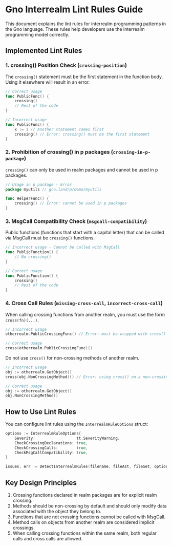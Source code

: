 # Gno Interrealm Lint Rules Guide

This document explains the lint rules for interrealm programming patterns in the Gno language. These rules help developers use the interrealm programming model correctly.

## Implemented Lint Rules

### 1. crossing() Position Check (`crossing-position`)

The `crossing()` statement must be the first statement in the function body. Using it elsewhere will result in an error.

```go
// Correct usage
func PublicFunc() {
    crossing()
    // Rest of the code
}

// Incorrect usage
func PublicFunc() {
    x := 1 // Another statement comes first
    crossing() // Error: crossing() must be the first statement
}
```

### 2. Prohibition of crossing() in p packages (`crossing-in-p-package`)

`crossing()` can only be used in realm packages and cannot be used in p packages.

```go
// Usage in p package - Error
package myutils // gno.land/p/demo/myutils

func HelperFunc() {
    crossing() // Error: cannot be used in p packages
}
```

### 3. MsgCall Compatibility Check (`msgcall-compatibility`)

Public functions (functions that start with a capital letter) that can be called via MsgCall must be `crossing()` functions.

```go
// Incorrect usage - Cannot be called with MsgCall
func PublicFunction() {
    // No crossing()
}

// Correct usage
func PublicFunction() {
    crossing()
    // Rest of the code
}
```

### 4. Cross Call Rules (`missing-cross-call`, `incorrect-cross-call`)

When calling crossing functions from another realm, you must use the form `cross(fn)(...)`.

```go
// Incorrect usage
otherrealm.PublicCrossingFunc() // Error: must be wrapped with cross()

// Correct usage
cross(otherrealm.PublicCrossingFunc)()
```

Do not use `cross()` for non-crossing methods of another realm.

```go
// Incorrect usage
obj := otherrealm.GetObject()
cross(obj.NonCrossingMethod)() // Error: using cross() on a non-crossing method

// Correct usage
obj := otherrealm.GetObject()
obj.NonCrossingMethod()
```

## How to Use Lint Rules

You can configure lint rules using the `InterrealmRuleOptions` struct:

```go
options := InterrealmRuleOptions{
    Severity:                  tt.SeverityWarning,
    CheckCrossingDeclarations: true,
    CheckCrossingCalls:        true,
    CheckMsgCallCompatibility: true,
}

issues, err := DetectInterrealmRules(filename, fileAst, fileSet, options)
```

## Key Design Principles

1. Crossing functions declared in realm packages are for explicit realm crossing.
2. Methods should be non-crossing by default and should only modify data associated with the object they belong to.
3. Functions that are not crossing functions cannot be called with MsgCall.
4. Method calls on objects from another realm are considered implicit crossings.
5. When calling crossing functions within the same realm, both regular calls and cross calls are allowed.
